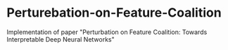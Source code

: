# Perturebation-on-Feature-Coalition
Implementation of paper "Perturbation on Feature Coalition: Towards Interpretable Deep Neural Networks"
